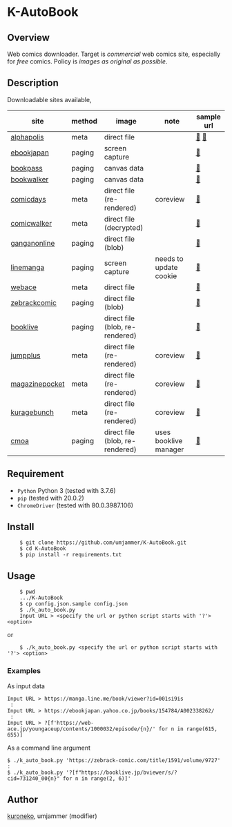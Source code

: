 # K-AutoBook

## Overview

Web comics downloader. Target is _commercial_ web comics site, especially for _free_ comics.
Policy is _images as original as possible_.

## Description

Downloadable sites available,

|site|method|image|note|sample url|
|----|------|-----|----|----------|
|[alphapolis](http://www.alphapolis.co.jp/)|meta|direct file| |[📖](http://www.alphapolis.co.jp/manga/viewManga/46) [📖](http://www.alphapolis.co.jp/manga/viewOpening/138000030/)|
|[ebookjapan](http://ebookjapan.yahoo.co.jp/)|paging|screen capture| |[📖](https://ebookjapan.yahoo.co.jp/books/145222/A000100547)|
|[bookpass](https://bookpass.auone.jp/)|paging|canvas data| |[📖](https://bookpass.auone.jp/pack/detail/?iid=BT000069318400100101&cs=top_freecomics_reco_670&pos=2&tab=1&ajb=3)|
|[bookwalker](https://bookwalker.jp/)|paging|canvas data| |[📖](https://viewer.bookwalker.jp/browserWebApi/03/view?cid=57c84cf2-7062-4ef9-9071-45fb249c926e)|
|[comicdays](https://comic-days.com/)|meta|direct file (re-rendered)|coreview|[📖](https://comic-days.com/volume/13932016480030155016)|
|[comicwalker](https://comic-walker.com/)|meta|direct file (decrypted)| |[📖](https://comic-walker.com/viewer/?tw=2&dlcl=ja&cid=KDCW_MF09000001010005_68)|
|[ganganonline](https://www.ganganonline.com/)|paging|direct file (blob)| |[📖](https://viewer.ganganonline.com/manga/?chapterId=15502)|
|[linemanga](https://manga.line.me/)|paging|screen capture|needs to update cookie|[📖](https://manga.line.me/book/viewer?id=92dc0b4e-c5d4-4518-9fba-d78fb1e6b0f0)|
|[webace](https://web-ace.jp/)|meta|direct file| |[📖](https://web-ace.jp/youngaceup/contents/1000053/episode/1092/)|
|[zebrackcomic](https://zebrack-comic.com/)|paging|direct file (blob)| |[📖](https://zebrack-comic.com/title/37/volume/1498/viewer)|
|[booklive](https://booklive.jp/)|paging|direct file (blob, re-rendered)| |[📖]('https://booklive.jp/bviewer/s/?cid=208562_003&rurl=https%3A%2F%2Fbooklive.jp%2Findex%2Fno-charge%2Fcategory_id%2FC)|
|[jumpplus](https://shonenjumpplus.com/)|meta|direct file (re-rendered)|coreview|[📖](https://shonenjumpplus.com/episode/13932016480031086197)|
|[magazinepocket](https://pocket.shonenmagazine.com/)|meta|direct file (re-rendered)|coreview|[📖](https://pocket.shonenmagazine.com/episode/13933686331610373465)|
|[kuragebunch](https://kuragebunch.com/)|meta|direct file (re-rendered)|coreview|[📖](https://kuragebunch.com/episode/10834108156630826048)|
|[cmoa](https://www.cmoa.jp/)|paging|direct file (blob, re-rendered)|uses booklive manager|[📖](https://www.cmoa.jp/bib/speedreader/speed.html?cid=0000101745_jp_0002&u0=1&u1=0&rurl=https%3A%2F%2Fwww.cmoa.jp%2Ftitle%2F101745%2Fvol%2F2%2F)|

## Requirement

* `Python` Python 3 (tested with 3.7.6)
* `pip` (tested with 20.0.2)
* `ChromeDriver` (tested with 80.0.3987.106)

## Install

```shell
    $ git clone https://github.com/umjammer/K-AutoBook.git
    $ cd K-AutoBook
    $ pip install -r requirements.txt
```

## Usage

```shell
    $ pwd
    .../K-AutoBook
    $ cp config.json.sample config.json
    $ ./k_auto_book.py
    Input URL > <specify the url or python script starts with '?'> <option>
```

or

```shell
    $ ./k_auto_book.py <specify the url or python script starts with '?'> <option>
```

### Examples

As input data

```shell
Input URL > https://manga.line.me/book/viewer?id=001si9is
 :
Input URL > https://ebookjapan.yahoo.co.jp/books/154784/A002338262/
 :
Input URL > ?[f'https://web-ace.jp/youngaceup/contents/1000032/episode/{n}/' for n in range(615, 655)]
```

As a command line argument

```shell
$ ./k_auto_book.py 'https://zebrack-comic.com/title/1591/volume/9727' 
:
$ ./k_auto_book.py '?[f"https://booklive.jp/bviewer/s/?cid=731240_00{n}" for n in range(2, 6)]'
```

## Author

[kuroneko](https://github.com/amu-kuroneko),
umjammer (modifier)